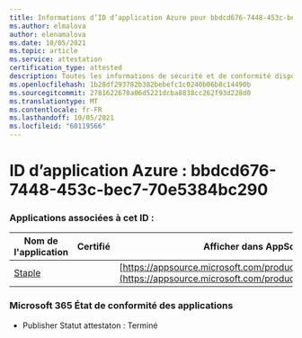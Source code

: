 ```yaml
---
title: Informations d’ID d’application Azure pour bbdcd676-7448-453c-bec7-70e5384bc290
ms.author: elmalova
author: elenamalova
ms.date: 10/05/2021
ms.topic: article
ms.service: attestation
certification_type: attested
description: Toutes les informations de sécurité et de conformité disponibles pour bbdcd676-7448-453c-bec7-70e5384bc290.
ms.openlocfilehash: 1b28df293782b382bebefc1c0240b06b8c14490b
ms.sourcegitcommit: 2781622670a06d5221dcba8838cc262f93d228d0
ms.translationtype: MT
ms.contentlocale: fr-FR
ms.lasthandoff: 10/05/2021
ms.locfileid: "60119566"
---
```

# <a name="azure-app-id-bbdcd676-7448-453c-bec7-70e5384bc290"></a>ID d’application Azure : bbdcd676-7448-453c-bec7-70e5384bc290


### <a name="apps-associated-with-this-id"></a>Applications associées à cet ID :
| **Nom de l'application** | **Certifié** | **Afficher dans AppSource** |
|--------------|---------------|-----------------------|
| [Staple](https://docs.microsoft.com/microsoft-365-app-certification/forward/WA200003281) |  | [https://appsource.microsoft.com/product/office/WA200003281](https://appsource.microsoft.com/product/office/WA200003281) |

### <a name="microsoft-365-app-compliance-status"></a>Microsoft 365 État de conformité des applications
- Publisher Statut attestaton : Terminé
